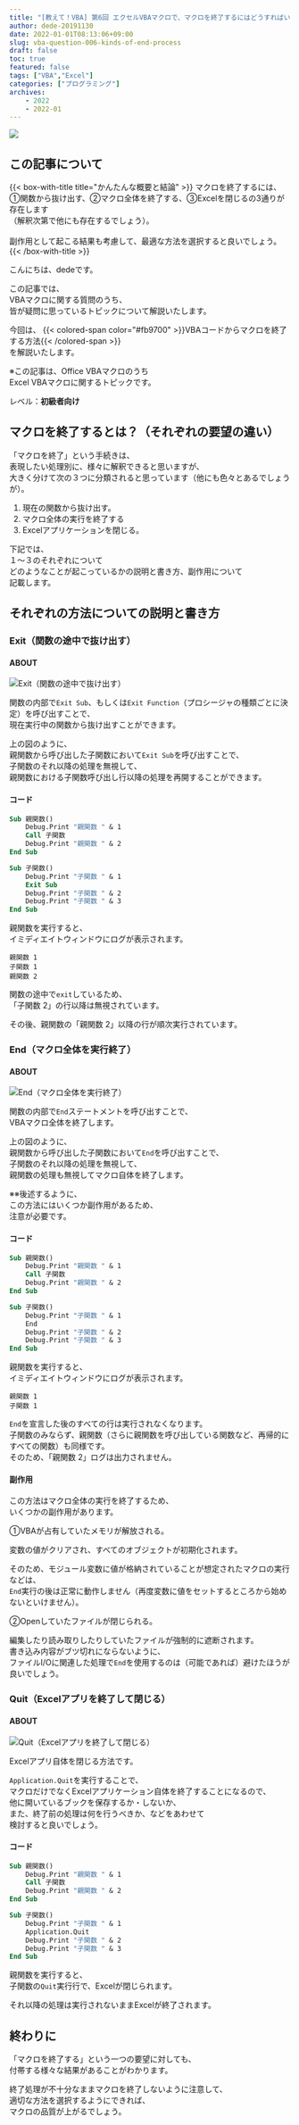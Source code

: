 ```yaml
---
title: "[教えて！VBA] 第6回 エクセルVBAマクロで、マクロを終了するにはどうすればいいの？？"
author: dede-20191130
date: 2022-01-01T08:13:06+09:00
slug: vba-question-006-kinds-of-end-process
draft: false
toc: true
featured: false
tags: ["VBA","Excel"]
categories: ["プログラミング"]
archives:
    - 2022
    - 2022-01
---
```



![](https://res.cloudinary.com/ddxhi1rnh/image/upload/v1641001541/learnerBlog/vba-question-006-kinds-of-end-process/kinds-of-end-process_h8dftp.png)

## この記事について

{{< box-with-title title="かんたんな概要と結論" >}} 
    マクロを終了するには、①関数から抜け出す、②マクロ全体を終了する、③Excelを閉じるの3通りが存在します<br>
    （解釈次第で他にも存在するでしょう）。<br><br>
    副作用として起こる結果も考慮して、最適な方法を選択すると良いでしょう。
{{< /box-with-title >}}

こんにちは、dedeです。

この記事では、  
VBAマクロに関する質問のうち、  
皆が疑問に思っているトピックについて解説いたします。

今回は、
{{< colored-span color="#fb9700" >}}VBAコードからマクロを終了する方法{{< /colored-span >}}  
を解説いたします。

※この記事は、Office VBAマクロのうち  
Excel VBAマクロに関するトピックです。

レベル：<b>初級者向け</b>

## マクロを終了するとは？（それぞれの要望の違い）

「マクロを終了」という手続きは、  
表現したい処理別に、様々に解釈できると思いますが、  
大きく分けて次の３つに分類されると思っています（他にも色々とあるでしょうが）。

1. 現在の関数から抜け出す。
2. マクロ全体の実行を終了する
3. Excelアプリケーションを閉じる。

下記では、  
１～３のそれぞれについて  
どのようなことが起こっているかの説明と書き方、副作用について  
記載します。

## それぞれの方法についての説明と書き方
### Exit（関数の途中で抜け出す）
#### ABOUT

![Exit（関数の途中で抜け出す）](https://res.cloudinary.com/ddxhi1rnh/image/upload/v1641001541/learnerBlog/vba-question-006-kinds-of-end-process/kinds-of-end-process2_uc7xwg.png)

関数の内部で`Exit Sub`、もしくは`Exit Function`（プロシージャの種類ごとに決定）を呼び出すことで、  
現在実行中の関数から抜け出すことができます。

上の図のように、  
親関数から呼び出した子関数において`Exit Sub`を呼び出すことで、  
子関数のそれ以降の処理を無視して、  
親関数における子関数呼び出し行以降の処理を再開することができます。

#### コード



```vb
Sub 親関数()
    Debug.Print "親関数 " & 1
    Call 子関数
    Debug.Print "親関数 " & 2
End Sub

Sub 子関数()
    Debug.Print "子関数 " & 1
    Exit Sub
    Debug.Print "子関数 " & 2
    Debug.Print "子関数 " & 3
End Sub
```

親関数を実行すると、  
イミディエイトウィンドウにログが表示されます。

```
親関数 1
子関数 1
親関数 2
```

関数の途中で`exit`しているため、  
「子関数 2」の行以降は無視されています。

その後、親関数の「親関数 2」以降の行が順次実行されています。

### End（マクロ全体を実行終了）
#### ABOUT

![End（マクロ全体を実行終了）](https://res.cloudinary.com/ddxhi1rnh/image/upload/v1641001541/learnerBlog/vba-question-006-kinds-of-end-process/kinds-of-end-process3_mnml20.png)

関数の内部で`End`ステートメントを呼び出すことで、  
VBAマクロ全体を終了します。

上の図のように、  
親関数から呼び出した子関数において`End`を呼び出すことで、  
子関数のそれ以降の処理を無視して、  
親関数の処理も無視してマクロ自体を終了します。

※※後述するように、  
この方法にはいくつか副作用があるため、  
注意が必要です。

#### コード

```vb
Sub 親関数()
    Debug.Print "親関数 " & 1
    Call 子関数
    Debug.Print "親関数 " & 2
End Sub

Sub 子関数()
    Debug.Print "子関数 " & 1
    End
    Debug.Print "子関数 " & 2
    Debug.Print "子関数 " & 3
End Sub
```

親関数を実行すると、  
イミディエイトウィンドウにログが表示されます。

```
親関数 1
子関数 1
```

`End`を宣言した後のすべての行は実行されなくなります。  
子関数のみならず、親関数（さらに親関数を呼び出している関数など、再帰的にすべての関数）も同様です。  
そのため、「親関数 2」ログは出力されません。


#### 副作用

この方法はマクロ全体の実行を終了するため、  
いくつかの副作用があります。

①VBAが占有していたメモリが解放される。

変数の値がクリアされ、すべてのオブジェクトが初期化されます。  

そのため、モジュール変数に値が格納されていることが想定されたマクロの実行などは、  
`End`実行の後は正常に動作しません（再度変数に値をセットするところから始めないといけません）。

②Openしていたファイルが閉じられる。

編集したり読み取りしたりしていたファイルが強制的に遮断されます。  
書き込み内容がブツ切れにならないように、  
ファイルI/Oに関連した処理で`End`を使用するのは（可能であれば）避けたほうが良いでしょう。

### Quit（Excelアプリを終了して閉じる）

#### ABOUT

![Quit（Excelアプリを終了して閉じる）](https://res.cloudinary.com/ddxhi1rnh/image/upload/v1641001541/learnerBlog/vba-question-006-kinds-of-end-process/kinds-of-end-process4_g8xqiq.png)

Excelアプリ自体を閉じる方法です。

`Application.Quit`を実行することで、  
マクロだけでなくExcelアプリケーション自体を終了することになるので、  
他に開いているブックを保存するか・しないか、  
また、終了前の処理は何を行うべきか、などをあわせて  
検討すると良いでしょう。

#### コード

```vb
Sub 親関数()
    Debug.Print "親関数 " & 1
    Call 子関数
    Debug.Print "親関数 " & 2
End Sub

Sub 子関数()
    Debug.Print "子関数 " & 1
    Application.Quit
    Debug.Print "子関数 " & 2
    Debug.Print "子関数 " & 3
End Sub
```

親関数を実行すると、  
子関数の`Quit`実行行で、Excelが閉じられます。

それ以降の処理は実行されないままExcelが終了されます。

## 終わりに

「マクロを終了する」という一つの要望に対しても、  
付帯する様々な結果があることがわかります。

終了処理が不十分なままマクロを終了しないように注意して、  
適切な方法を選択するようにできれば、  
マクロの品質が上がるでしょう。
